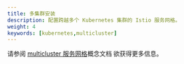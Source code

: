 ```yaml
---
title: 多集群安装
description: 配置跨越多个 Kubernetes 集群的 Istio 服务网格。
weight: 4
keywords: [kubernetes,multicluster]
---
```

请参阅 [multicluster 服务网格](/docs/concepts/multicluster-deployments/)概念文档
欲获得更多信息。
